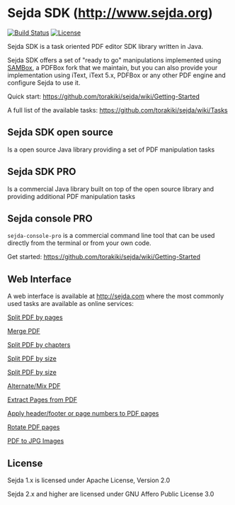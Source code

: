 Sejda SDK (http://www.sejda.org)
=====
[![Build Status](https://travis-ci.org/torakiki/sejda.png)](https://travis-ci.org/torakiki/sejda)
[![License](http://img.shields.io/badge/license-AGPLv3-blue.svg)](http://www.gnu.org/licenses/agpl-3.0.html)

Sejda SDK is a task oriented PDF editor SDK library written in Java.

Sejda SDK offers a set of "ready to go" manipulations implemented using [SAMBox](https://github.com/torakiki/sambox), a PDFBox fork that we maintain, but you can also provide your implementation using iText, iText 5.x, PDFBox or any other PDF engine and configure Sejda to use it.

Quick start: https://github.com/torakiki/sejda/wiki/Getting-Started

A full list of the available tasks: https://github.com/torakiki/sejda/wiki/Tasks

Sejda SDK open source
----
Is a open source Java library providing a set of PDF manipulation tasks

Sejda SDK PRO
----
Is a commercial Java library built on top of the open source library and providing additional PDF manipulation tasks

Sejda console PRO
----
`sejda-console-pro` is a commercial command line tool that can be used directly from the terminal or from your own code.

Get started: https://github.com/torakiki/sejda/wiki/Getting-Started

Web Interface
----
A web interface is available at http://sejda.com where the most commonly used tasks are available as online services:

[Split PDF by pages](http://sejda.com/split-pdf)

[Merge PDF](http://sejda.com/merge-pdf)

[Split PDF by chapters](http://sejda.com/split-pdf-by-bookmarks)

[Split PDF by size](http://sejda.com/split-pdf-by-size)

[Split PDF by size](http://sejda.com/split-pdf-by-size)

[Alternate/Mix PDF](http://sejda.com/merge-pdf)

[Extract Pages from PDF](http://sejda.com/extract-pdf-pages)

[Apply header/footer or page numbers to PDF pages](http://sejda.com/header-footer-pdf)

[Rotate PDF pages](http://sejda.com/rotate-pdf-pages)

[PDF to JPG Images](http://sejda.com/pdf-to-jpg)


License
----

Sejda 1.x is licensed under Apache License, Version 2.0

Sejda 2.x and higher are licensed under GNU Affero Public License 3.0 

